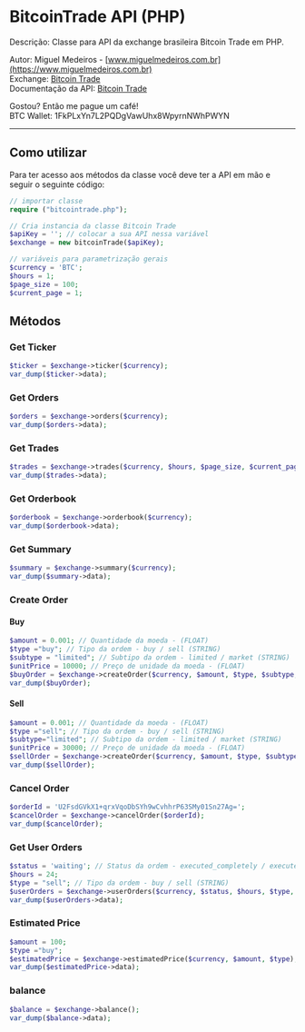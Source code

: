 # BitcoinTrade API (PHP)
Descrição: Classe para API da exchange brasileira Bitcoin Trade em PHP.

Autor: Miguel Medeiros - [www.miguelmedeiros.com.br](https://www.miguelmedeiros.com.br)<br />
Exchange: [Bitcoin Trade](https://www.bitcointrade.com.br/)<br />
Documentação da API: [Bitcoin Trade](https://apidocs.bitcointrade.com.br/)

Gostou? Então me pague um café!<br/>
BTC Wallet: 1FkPLxYn7L2PQDgVawUhx8WpyrnNWhPWYN

---

## Como utilizar
Para ter acesso aos métodos da classe você deve ter a API em mão e seguir o seguinte código:
```php
// importar classe
require ("bitcointrade.php");

// Cria instancia da classe Bitcoin Trade
$apiKey = ''; // colocar a sua API nessa variável
$exchange = new bitcoinTrade($apiKey);

// variáveis para parametrização gerais
$currency = 'BTC';
$hours = 1;
$page_size = 100;
$current_page = 1;   
```
## Métodos
### Get Ticker
```php
$ticker = $exchange->ticker($currency);
var_dump($ticker->data);
```

### Get Orders
```php
$orders = $exchange->orders($currency);
var_dump($orders->data);
```

### Get Trades
```php
$trades = $exchange->trades($currency, $hours, $page_size, $current_page);
var_dump($trades->data);
```

### Get Orderbook
```php
$orderbook = $exchange->orderbook($currency);
var_dump($orderbook->data);
```

### Get Summary
```php
$summary = $exchange->summary($currency);
var_dump($summary->data);
```

### Create Order
#### Buy
```php
$amount = 0.001; // Quantidade da moeda - (FLOAT)
$type ="buy"; // Tipo da ordem - buy / sell (STRING)
$subtype = "limited"; // Subtipo da ordem - limited / market (STRING)
$unitPrice = 10000; // Preço de unidade da moeda - (FLOAT)
$buyOrder = $exchange->createOrder($currency, $amount, $type, $subtype, $unitPrice);
var_dump($buyOrder);
```

#### Sell
```php
$amount = 0.001; // Quantidade da moeda - (FLOAT)
$type ="sell"; // Tipo da ordem - buy / sell (STRING)
$subtype="limited"; // Subtipo da ordem - limited / market (STRING)
$unitPrice = 30000; // Preço de unidade da moeda - (FLOAT)
$sellOrder = $exchange->createOrder($currency, $amount, $type, $subtype, $unitPrice);
var_dump($sellOrder);
```

### Cancel Order
```php
$orderId = 'U2FsdGVkX1+qrxVqoDbSYh9wCvhhrP63SMy01Sn27Ag=';
$cancelOrder = $exchange->cancelOrder($orderId);
var_dump($cancelOrder);
```

### Get User Orders
```php
$status = 'waiting'; // Status da ordem - executed_completely / executed_partially / waiting / canceled (STRING)
$hours = 24;
$type = "sell"; // Tipo da ordem - buy / sell (STRING)
$userOrders = $exchange->userOrders($currency, $status, $hours, $type, $page_size, $current_page);
var_dump($userOrders->data);
```

### Estimated Price
```php
$amount = 100;
$type ="buy";
$estimatedPrice = $exchange->estimatedPrice($currency, $amount, $type);
var_dump($estimatedPrice->data);
```

### balance
```php
$balance = $exchange->balance();
var_dump($balance->data);
```